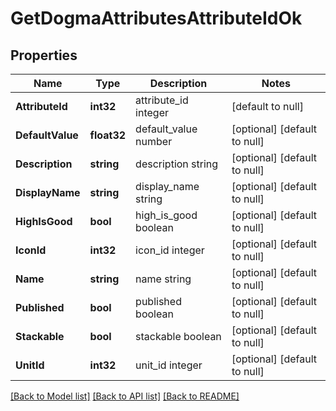 # GetDogmaAttributesAttributeIdOk

## Properties
Name | Type | Description | Notes
------------ | ------------- | ------------- | -------------
**AttributeId** | **int32** | attribute_id integer | [default to null]
**DefaultValue** | **float32** | default_value number | [optional] [default to null]
**Description** | **string** | description string | [optional] [default to null]
**DisplayName** | **string** | display_name string | [optional] [default to null]
**HighIsGood** | **bool** | high_is_good boolean | [optional] [default to null]
**IconId** | **int32** | icon_id integer | [optional] [default to null]
**Name** | **string** | name string | [optional] [default to null]
**Published** | **bool** | published boolean | [optional] [default to null]
**Stackable** | **bool** | stackable boolean | [optional] [default to null]
**UnitId** | **int32** | unit_id integer | [optional] [default to null]

[[Back to Model list]](../README.md#documentation-for-models) [[Back to API list]](../README.md#documentation-for-api-endpoints) [[Back to README]](../README.md)


